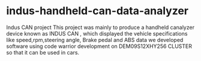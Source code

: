 # indus-handheld-can-data-analyzer
Indus CAN project  This project was mainly to produce a handheld canalyzer device known as INDUS CAN , which displayed the vehicle specifications like speed,rpm,steering angle, Brake pedal and ABS data we developed software using code warrior development on DEM09S12XHY256 CLUSTER  so that it can be used in cars. 
